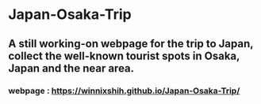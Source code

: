 # Japan-Osaka-Trip
## A still working-on webpage for the trip to Japan, collect the well-known tourist spots in Osaka, Japan and the near area.
### webpage : https://winnixshih.github.io/Japan-Osaka-Trip/
